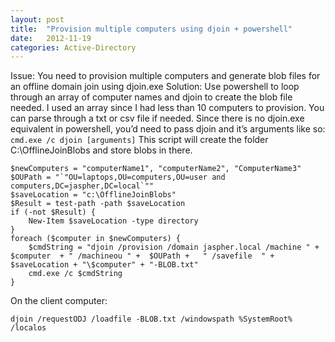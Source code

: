 ```yaml
---
layout: post
title:  "Provision multiple computers using djoin + powershell"
date:   2012-11-19
categories: Active-Directory
---
```

Issue: You need to provision multiple computers and generate blob files for an offline domain join using djoin.exe Solution: Use powershell to loop through an array of computer names and djoin to create the blob file needed. I used an array since I had less than 10 computers to provision. You can parse through a txt or csv file if needed. Since there is no djoin.exe equivalent in powershell, you’d need to pass djoin and it’s arguments like so: `cmd.exe /c djoin [arguments]` This script will create the folder C:\OfflineJoinBlobs and store blobs in there.

    $newComputers = "computerName1", "computerName2", "ComputerName3"
    $OUPath = "`"OU=laptops,OU=computers,OU=user and computers,DC=jaspher,DC=local`""
    $saveLocation = "c:\OfflineJoinBlobs"
    $Result = test-path -path $saveLocation
    if (-not $Result) {
        New-Item $saveLocation -type directory
    }
    foreach ($computer in $newComputers) {
        $cmdString = "djoin /provision /domain jaspher.local /machine " + $computer  + " /machineou " +  $OUPath +   " /savefile  " +  $saveLocation + "\$computer" + "-BLOB.txt"
        cmd.exe /c $cmdString
    }


On the client computer:

    djoin /requestODJ /loadfile -BLOB.txt /windowspath %SystemRoot% /localos